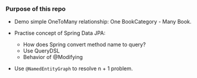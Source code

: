 ### Purpose of this repo

+ Demo simple OneToMany relationship: One BookCategory - Many Book.

+ Practise concept of Spring Data JPA: 
  + How does Spring convert method name to query?
  + Use QueryDSL
  + Behavior of @Modifying

+ Use `@NamedEntityGraph` to resolve n + 1 problem.